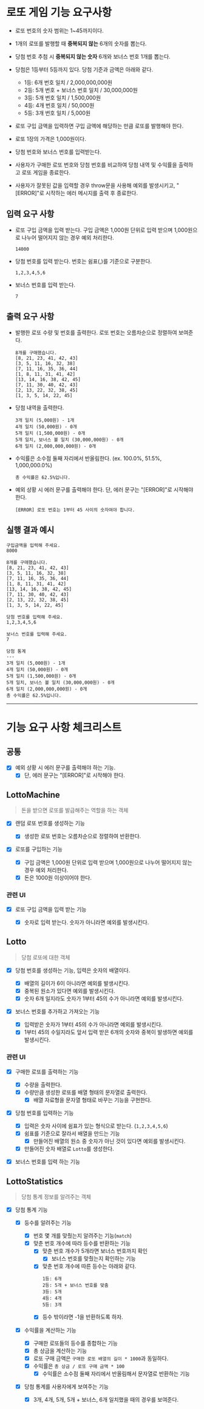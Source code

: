 # 로또 게임 기능 요구사항

- 로또 번호의 숫자 범위는 1~45까지이다.
- 1개의 로또를 발행할 때 **중복되지 않는** 6개의 숫자를 뽑는다.
- 당첨 번호 추첨 시 **중복되지 않는 숫자** 6개와 보너스 번호 1개를 뽑는다.
- 당첨은 1등부터 5등까지 있다. 당첨 기준과 금액은 아래와 같다.

  - 1등: 6개 번호 일치 / 2,000,000,000원
  - 2등: 5개 번호 + 보너스 번호 일치 / 30,000,000원
  - 3등: 5개 번호 일치 / 1,500,000원
  - 4등: 4개 번호 일치 / 50,000원
  - 5등: 3개 번호 일치 / 5,000원

- 로또 구입 금액을 입력하면 구입 금액에 해당하는 만큼 로또를 발행해야 한다.

- 로또 1장의 가격은 1,000원이다.

- 당첨 번호와 보너스 번호를 입력받는다.

- 사용자가 구매한 로또 번호와 당첨 번호를 비교하여 당첨 내역 및 수익률을 출력하고 로또 게임을 종료한다.

- 사용자가 잘못된 값을 입력할 경우 throw문을 사용해 예외를 발생시키고, "[ERROR]"로 시작하는 에러 메시지를 출력 후 종료한다.

## 입력 요구 사항

- 로또 구입 금액을 입력 받는다. 구입 금액은 1,000원 단위로 입력 받으며 1,000원으로 나누어 떨어지지 않는 경우 예외 처리한다.

  ```
  14000
  ```

- 당첨 번호를 입력 받는다. 번호는 쉼표(,)를 기준으로 구분한다.

  ```
  1,2,3,4,5,6
  ```

- 보너스 번호를 입력 받는다.

  ```
  7
  ```

## 출력 요구 사항

- 발행한 로또 수량 및 번호를 출력한다. 로또 번호는 오름차순으로 정렬하여 보여준다.

  ```
  8개를 구매했습니다.
  [8, 21, 23, 41, 42, 43]
  [3, 5, 11, 16, 32, 38]
  [7, 11, 16, 35, 36, 44]
  [1, 8, 11, 31, 41, 42]
  [13, 14, 16, 38, 42, 45]
  [7, 11, 30, 40, 42, 43]
  [2, 13, 22, 32, 38, 45]
  [1, 3, 5, 14, 22, 45]
  ```

- 당첨 내역을 출력한다.

  ```
  3개 일치 (5,000원) - 1개
  4개 일치 (50,000원) - 0개
  5개 일치 (1,500,000원) - 0개
  5개 일치, 보너스 볼 일치 (30,000,000원) - 0개
  6개 일치 (2,000,000,000원) - 0개
  ```

- 수익률은 소수점 둘째 자리에서 반올림한다. (ex. 100.0%, 51.5%, 1,000,000.0%)

  ```
  총 수익률은 62.5%입니다.
  ```

- 예외 상황 시 에러 문구를 출력해야 한다. 단, 에러 문구는 "[ERROR]"로 시작해야 한다.

  ```
  [ERROR] 로또 번호는 1부터 45 사이의 숫자여야 합니다.
  ```

## 실행 결과 예시

```
구입금액을 입력해 주세요.
8000

8개를 구매했습니다.
[8, 21, 23, 41, 42, 43]
[3, 5, 11, 16, 32, 38]
[7, 11, 16, 35, 36, 44]
[1, 8, 11, 31, 41, 42]
[13, 14, 16, 38, 42, 45]
[7, 11, 30, 40, 42, 43]
[2, 13, 22, 32, 38, 45]
[1, 3, 5, 14, 22, 45]

당첨 번호를 입력해 주세요.
1,2,3,4,5,6

보너스 번호를 입력해 주세요.
7

당첨 통계
---
3개 일치 (5,000원) - 1개
4개 일치 (50,000원) - 0개
5개 일치 (1,500,000원) - 0개
5개 일치, 보너스 볼 일치 (30,000,000원) - 0개
6개 일치 (2,000,000,000원) - 0개
총 수익률은 62.5%입니다.
```

---

# 기능 요구 사항 체크리스트

## 공통

- [x] 예외 상황 시 에러 문구를 출력해야 하는 기능.
  - [x] 단, 에러 문구는 "[ERROR]"로 시작해야 한다.

## LottoMachine

> 돈을 받으면 로또를 발급해주는 역할을 하는 객체

- [x] 랜덤 로또 번호를 생성하는 기능

  - [x] 생성한 로또 번호는 오름차순으로 정렬하여 반환한다.

- [x] 로또를 구입하는 기능

  - [x] 구입 금액은 1,000원 단위로 입력 받으며 1,000원으로 나누어 떨어지지 않는 경우 예외 처리한다.
  - [x] 돈은 1000원 이상이어야 한다.

### 관련 UI

- [x] 로또 구입 금액을 입력 받는 기능

  - [x] 숫자로 입력 받는다. 숫자가 아니라면 예외를 발생시킨다.

## Lotto

> 당첨 로또에 대한 객체

- [x] 당첨 번호를 생성하는 기능, 입력은 숫자의 배열이다.

  - [x] 배열의 길이가 6이 아니라면 예외를 발생시킨다.
  - [x] 중복된 원소가 있다면 예외를 발생시킨다.
  - [x] 숫자 6개 일지라도 숫자가 1부터 45의 수가 아니라면 예외를 발생시킨다.

- [x] 보너스 번호를 추가하고 가져오는 기능

  - [x] 입력받은 숫자가 1부터 45의 수가 아니라면 예외를 발생시킨다.
  - [x] 1부터 45의 수일지라도 앞서 입력 받은 6개의 숫자와 중복이 발생하면 예외를 발생시킨다.

### 관련 UI

- [x] 구매한 로또를 출력하는 기능

  - [x] 수량을 출력한다.
  - [x] 수량만큼 생성한 로또를 배열 형태의 문자열로 출력한다.
    - [x] 배열 자료형을 문자열 형태로 바꾸는 기능을 구현한다.

- [x] 당첨 번호를 입력하는 기능

  - [x] 입력은 숫자 사이에 쉼표가 있는 형식으로 받는다. (`1,2,3,4,5,6`)
  - [x] 쉼표를 기준으로 잘라서 배열을 만드는 기능
    - [x] 만들어진 배열의 원소 중 숫자가 아닌 것이 있다면 예외를 발생시킨다.
  - [x] 만들어진 숫자 배열로 `Lotto`를 생성한다.

- [x] 보너스 번호를 입력 하는 기능

## LottoStatistics

> 당첨 통계 정보를 알려주는 객체

- [x] 당첨 통계 기능

  - [x] 등수를 알려주는 기능
    - [x] 번호 몇 개를 맞췄는지 알려주는 기능(`match`)
    - [x] 맞춘 번호 개수에 따라 등수를 반환하는 기능
      - [x] 맞춘 번호 개수가 5개라면 보너스 번호까지 확인
        - [x] 보너스 번호를 맞췄는지 확인하는 기능
      - [x] 맞춘 번호 개수에 따른 등수는 아래와 같다.
        ```
        1등: 6개
        2등: 5개 + 보너스 번호를 맞춤
        3등: 5개
        4등: 4개
        5등: 3개
        ```
      - [x] 등수 밖이라면 -1을 반환하도록 하자.
  - [x] 수익률을 계산하는 기능

    - [x] 구매한 로또들의 등수를 종합하는 기능
    - [x] 총 상금을 계산하는 기능
    - [x] 로또 구매 금액은 `구매한 로또 배열의 길이 * 1000`과 동일하다.
    - [x] 수익률은 `총 상금 / 로또 구매 금액 * 100`
      - [x] 수익률은 소수점 둘째 자리에서 반올림해서 문자열로 반환하는 기능

  - [x] 당첨 통계를 사용자에게 보여주는 기능
    - [x] 3개, 4개, 5개, 5개 + 보너스, 6개 일치했을 때의 경우를 보여준다.

